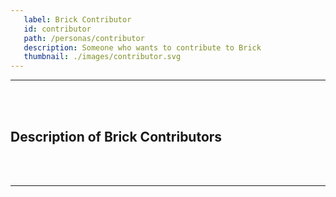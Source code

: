 ```yaml
---
   label: Brick Contributor
   id: contributor
   path: /personas/contributor
   description: Someone who wants to contribute to Brick
   thumbnail: ./images/contributor.svg
---
```


---
<br><br/>
## Description of Brick Contributors

<br><br/>

---